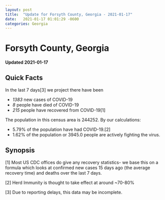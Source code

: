 ```yaml
---
layout: post
title:  "Update for Forsyth County, Georgia - 2021-01-17"
date:   2021-01-17 01:01:29 -0600
categories: Georgia
---
```


# Forsyth County, Georgia
#### Updated 2021-01-17

## Quick Facts

In the last 7 days[3] we project there have been
- *1383* new cases of COVID-19
- *8* people have died of COVID-19
- *215* people have recovered from COVID-19[1]

The population in this census area is 244252. By our calculations:
- 5.79% of the population have had COVID-19.[2]
- 1.62% of the population or 3945.0 people are actively fighting the virus.

## Synopsis




[1] Most US CDC offices do give any recovery statistics- we base this on a formula which looks at confirmed new cases
15 days ago (the average recovery time) and deaths over the last 7 days.

[2] Herd Immunity is thought to take effect at around ~70-80%

[3] Due to reporting delays, this data may be incomplete.
 
    